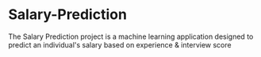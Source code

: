 # Salary-Prediction
The Salary Prediction project is a machine learning application designed to predict an individual's salary based on experience &amp; interview score

